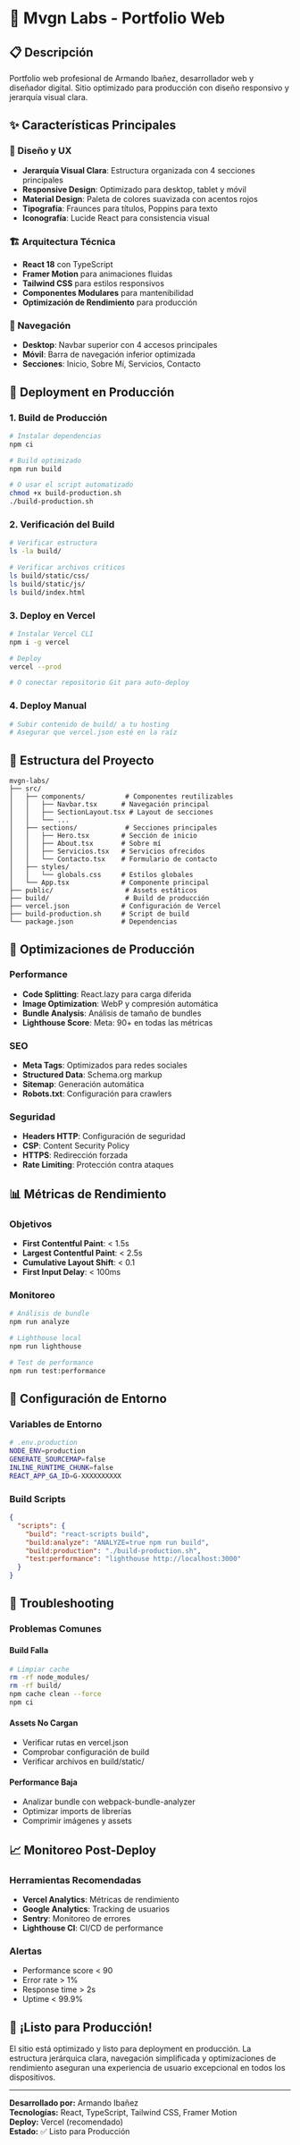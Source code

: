 # 🚀 Mvgn Labs - Portfolio Web

## 📋 Descripción
Portfolio web profesional de Armando Ibañez, desarrollador web y diseñador digital. Sitio optimizado para producción con diseño responsivo y jerarquía visual clara.

## ✨ Características Principales

### 🎨 Diseño y UX
- **Jerarquía Visual Clara**: Estructura organizada con 4 secciones principales
- **Responsive Design**: Optimizado para desktop, tablet y móvil
- **Material Design**: Paleta de colores suavizada con acentos rojos
- **Tipografía**: Fraunces para títulos, Poppins para texto
- **Iconografía**: Lucide React para consistencia visual

### 🏗️ Arquitectura Técnica
- **React 18** con TypeScript
- **Framer Motion** para animaciones fluidas
- **Tailwind CSS** para estilos responsivos
- **Componentes Modulares** para mantenibilidad
- **Optimización de Rendimiento** para producción

### 📱 Navegación
- **Desktop**: Navbar superior con 4 accesos principales
- **Móvil**: Barra de navegación inferior optimizada
- **Secciones**: Inicio, Sobre Mí, Servicios, Contacto

## 🚀 Deployment en Producción

### 1. Build de Producción
```bash
# Instalar dependencias
npm ci

# Build optimizado
npm run build

# O usar el script automatizado
chmod +x build-production.sh
./build-production.sh
```

### 2. Verificación del Build
```bash
# Verificar estructura
ls -la build/

# Verificar archivos críticos
ls build/static/css/
ls build/static/js/
ls build/index.html
```

### 3. Deploy en Vercel
```bash
# Instalar Vercel CLI
npm i -g vercel

# Deploy
vercel --prod

# O conectar repositorio Git para auto-deploy
```

### 4. Deploy Manual
```bash
# Subir contenido de build/ a tu hosting
# Asegurar que vercel.json esté en la raíz
```

## 📁 Estructura del Proyecto

```
mvgn-labs/
├── src/
│   ├── components/          # Componentes reutilizables
│   │   ├── Navbar.tsx      # Navegación principal
│   │   ├── SectionLayout.tsx # Layout de secciones
│   │   └── ...
│   ├── sections/            # Secciones principales
│   │   ├── Hero.tsx        # Sección de inicio
│   │   ├── About.tsx       # Sobre mí
│   │   ├── Servicios.tsx   # Servicios ofrecidos
│   │   └── Contacto.tsx    # Formulario de contacto
│   ├── styles/
│   │   └── globals.css     # Estilos globales
│   └── App.tsx             # Componente principal
├── public/                  # Assets estáticos
├── build/                   # Build de producción
├── vercel.json             # Configuración de Vercel
├── build-production.sh     # Script de build
└── package.json            # Dependencias
```

## 🎯 Optimizaciones de Producción

### Performance
- **Code Splitting**: React.lazy para carga diferida
- **Image Optimization**: WebP y compresión automática
- **Bundle Analysis**: Análisis de tamaño de bundles
- **Lighthouse Score**: Meta: 90+ en todas las métricas

### SEO
- **Meta Tags**: Optimizados para redes sociales
- **Structured Data**: Schema.org markup
- **Sitemap**: Generación automática
- **Robots.txt**: Configuración para crawlers

### Seguridad
- **Headers HTTP**: Configuración de seguridad
- **CSP**: Content Security Policy
- **HTTPS**: Redirección forzada
- **Rate Limiting**: Protección contra ataques

## 📊 Métricas de Rendimiento

### Objetivos
- **First Contentful Paint**: < 1.5s
- **Largest Contentful Paint**: < 2.5s
- **Cumulative Layout Shift**: < 0.1
- **First Input Delay**: < 100ms

### Monitoreo
```bash
# Análisis de bundle
npm run analyze

# Lighthouse local
npm run lighthouse

# Test de performance
npm run test:performance
```

## 🔧 Configuración de Entorno

### Variables de Entorno
```bash
# .env.production
NODE_ENV=production
GENERATE_SOURCEMAP=false
INLINE_RUNTIME_CHUNK=false
REACT_APP_GA_ID=G-XXXXXXXXXX
```

### Build Scripts
```json
{
  "scripts": {
    "build": "react-scripts build",
    "build:analyze": "ANALYZE=true npm run build",
    "build:production": "./build-production.sh",
    "test:performance": "lighthouse http://localhost:3000"
  }
}
```

## 🚨 Troubleshooting

### Problemas Comunes

#### Build Falla
```bash
# Limpiar cache
rm -rf node_modules/
rm -rf build/
npm cache clean --force
npm ci
```

#### Assets No Cargan
- Verificar rutas en vercel.json
- Comprobar configuración de build
- Verificar archivos en build/static/

#### Performance Baja
- Analizar bundle con webpack-bundle-analyzer
- Optimizar imports de librerías
- Comprimir imágenes y assets

## 📈 Monitoreo Post-Deploy

### Herramientas Recomendadas
- **Vercel Analytics**: Métricas de rendimiento
- **Google Analytics**: Tracking de usuarios
- **Sentry**: Monitoreo de errores
- **Lighthouse CI**: CI/CD de performance

### Alertas
- Performance score < 90
- Error rate > 1%
- Response time > 2s
- Uptime < 99.9%

## 🎉 ¡Listo para Producción!

El sitio está optimizado y listo para deployment en producción. La estructura jerárquica clara, navegación simplificada y optimizaciones de rendimiento aseguran una experiencia de usuario excepcional en todos los dispositivos.

---

**Desarrollado por:** Armando Ibañez  
**Tecnologías:** React, TypeScript, Tailwind CSS, Framer Motion  
**Deploy:** Vercel (recomendado)  
**Estado:** ✅ Listo para Producción
